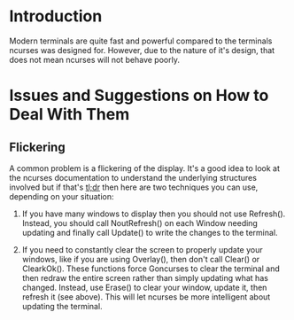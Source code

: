 # Introduction #


Modern terminals are quite fast and powerful compared to the terminals ncurses was designed for. However, due to the nature of it's design, that does not mean ncurses will not behave poorly.

# Issues and Suggestions on How to Deal With Them #

## Flickering ##

A common problem is a flickering of the display. It's a good idea to look at the ncurses documentation to understand the underlying structures involved but if that's [tl;dr](http://en.wikipedia.org/wiki/Wikipedia:Too_long;_didn't_read) then here are two techniques you can use, depending on your situation:

  1. If you have many windows to display then you should not use Refresh(). Instead, you should call NoutRefresh() on each Window needing updating and finally call Update() to write the changes to the terminal.

  1. If you need to constantly clear the screen to properly update your windows, like if you are using Overlay(), then don't call Clear() or ClearkOk(). These functions force Goncurses to clear the terminal and then redraw the entire screen rather than simply updating what has changed. Instead, use Erase() to clear your window, update it, then refresh it (see above). This will let ncurses be more intelligent about updating the terminal.
